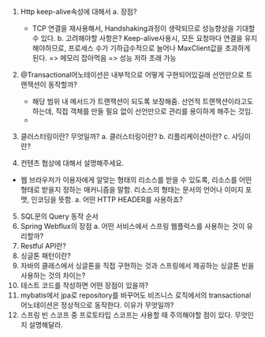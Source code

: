 1. Http keep-alive속성에 대해서
   a. 장점?
   - TCP 연결을 재사용해서, Handshaking과정이 생략되므로 성능향상을 기대할 수 있다.
     b. 고려해야할 사항은?
     Keep-alive사용시, 모든 요청마다 연결을 유지해야하므로, 프로세스 수가 기하급수적으로 늘어나 MaxClient값을 초과하게 된다. => 메모리 잡아먹음 => 성능 저하 초래 가능
2. @Transactional어노테이션은 내부적으로 어떻게 구현되어있길래 선언만으로 트랜잭션이 동작할까?

   - 해당 범위 내 메서드가 트랜잭션이 되도록 보장해줌. 선언적 트랜잭션이라고도 하는데, 직접 객체를 만들 필요 없이 선언만으로 관리를 용이하게 해주는 것임.
   -

3. 클러스터링이란? 무엇일까?
   a. 클러스터링이란?
   b. 리플리케이션이란?
   c. 샤딩이란?
4. 컨텐츠 협상에 대해서 설명해주세요.

- 웹 브라우저가 이용자에게 알맞는 형태의 리소스를 받을 수 있도록, 리소스를 어떤 형태로 받을지 정하는 매커니즘을 말함. 리소스의 형태는 문서의 언어나 이미지 포맷, 인코딩을 뜻함.
  a. 어떤 HTTP HEADER를 사용하죠?

5. SQL문의 Query 동작 순서
6. Spring Webflux의 장점
   a. 어떤 서비스에서 스프링 웹플럭스를 사용하는 것이 유리할까?
7. Restful API란?
8. 싱글톤 패턴이란?
9. 자바의 클래스에서 싱글톤을 직접 구현하는 것과 스프링에서 제공하는 싱글톤 빈을 사용하는 것의 차이는?
10. 테스트 코드를 작성하면 어떤 장점이 있을까?
11. mybatis에서 jpa로 repository를 바꾸어도 비즈니스 로직에서의
    transactional 어노테이션은 정상적으로 동작한다. 이유가 무엇일까?
12. 스프링 빈 스코프 중 프로토타입 스코프는 사용할 때 주의해야할 점이 있다. 무엇인지 설명해달라.
